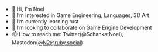 - 👋 Hi, I’m Noel
- 👀 I’m interested in Game Engineering, Languages, 3D Art
- 🌱 I’m currently learning rust
- 💞️ I’m looking to collaborate on Game Engine Development
- 📫 How to reach me: Twitter(@SchankatNoel), Mastodon(@N2@ruby.social)

<!---
SchankatNoel/SchankatNoel is a ✨ special ✨ repository because its `README.md` (this file) appears on your GitHub profile.
You can click the Preview link to take a look at your changes.
--->
